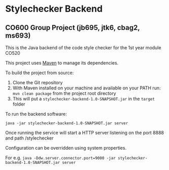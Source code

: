 # Stylechecker Backend
## CO600 Group Project (jb695, jtk6, cbag2, ms693)

This is the Java backend of the code style checker for the 1st year module CO520

This project uses [Maven](https://maven.apache.org/) to manage its dependencies.

To build the project from source:

1. Clone the Git repository
2. With Maven installed on your machine and available on your PATH run: `mvn clean package` from the project root directory
3. This will put a `stylechecker-backend-1.0-SNAPSHOT.jar` in the `target` folder

To run the backend software:

`java -jar stylechecker-backend-1.0-SNAPSHOT.jar server`

Once running the service will start a HTTP server listening on the port 8888 and path /stylechecker

Configuration can be overridden using system properties. 

For e.g. `java -Ddw.server.connector.port=9000 -jar stylechecker-backend-1.0-SNAPSHOT.jar server`